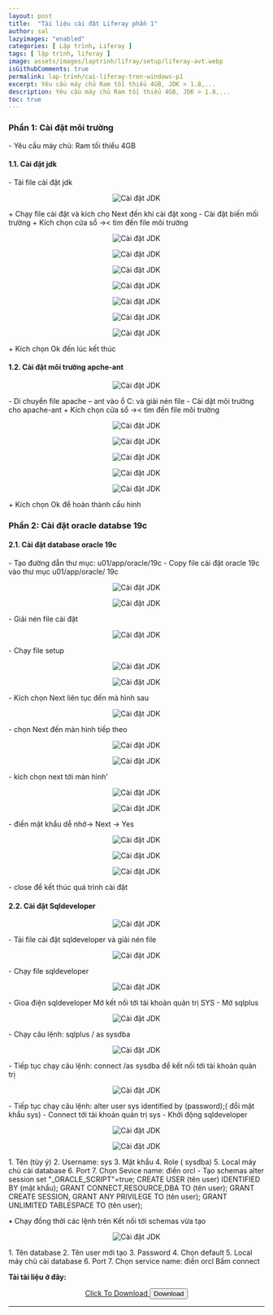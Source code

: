```yaml
---
layout: post
title:  "Tài liệu cài đặt Liferay phần 1"
author: sal
lazyimages: "enabled"
categories: [ Lập trình, Liferay ]
tags: [ lập trình, liferay ]
image: assets/images/laptrinh/lifray/setup/liferay-avt.webp
isGithubComments: true
permalink: lap-trinh/cai-liferay-tren-windows-p1
excerpt: Yêu cầu máy chủ Ram tối thiểu 4GB, JDK > 1.8,...
description: Yêu cầu máy chủ Ram tối thiểu 4GB, JDK > 1.8,...
toc: true
---
```


<style>
    ascolor {
        color: #214ECF;
        font-size: 1.5em
    }

    astext {
        font-weight: bold;
        font-family: var(--font-body-alt)
    }
</style>

<h3>Phần 1: Cài đặt môi trường</h3>
-	Yêu cầu máy chủ: Ram tối thiểu 4GB
<h4>1.1.	Cài đặt jdk</h4>
-	Tải file cài đặt jdk
<p style="text-align:center; ">
  <img  src="../../assets/images/laptrinh/lifray/setup/jdkseting.jpg" alt="Cài đặt JDK"><br>
</p>
+ Chạy file cài đặt và kích chọ Next đến khi cài đặt xong
-	Cài đặt biến mối trường
+ Kích chọn cửa sổ ->< tìm đến file môi trường
<p style="text-align:center; ">
  <img  src="../../assets/images/laptrinh/lifray/setup/jdkseting1.jpg" alt="Cài đặt JDK"><br>
</p>
<p style="text-align:center; ">
  <img  src="../../assets/images/laptrinh/lifray/setup/jdkseting2.jpg" alt="Cài đặt JDK"><br>
</p>
<p style="text-align:center; ">
  <img  src="../../assets/images/laptrinh/lifray/setup/jdkseting3.jpg" alt="Cài đặt JDK"><br>
</p>
<p style="text-align:center; ">
  <img  src="../../assets/images/laptrinh/lifray/setup/jdkseting4.jpg" alt="Cài đặt JDK"><br>
</p>
<p style="text-align:center; ">
  <img  src="../../assets/images/laptrinh/lifray/setup/jdkseting5.jpg" alt="Cài đặt JDK"><br>
</p>
<p style="text-align:center; ">
  <img  src="../../assets/images/laptrinh/lifray/setup/jdkseting6.jpg" alt="Cài đặt JDK"><br>
</p>
<p style="text-align:center; ">
  <img  src="../../assets/images/laptrinh/lifray/setup/jdkseting7.jpg" alt="Cài đặt JDK"><br>
</p>
	+ Kích chọn Ok đến lúc kết thúc
<h4>1.2.	Cài đặt môi trường apche-ant</h4>
<p style="text-align:center; ">
  <img  src="../../assets/images/laptrinh/lifray/setup/jdkseting8.jpg" alt="Cài đặt JDK"><br>
</p>
-	Di chuyển file apache – ant vào ổ C:  và giải nén file
-	Cài dặt môi trường cho apache-ant
+ Kích chọn cửa sổ ->< tìm đến file môi trường
<p style="text-align:center; ">
  <img  src="../../assets/images/laptrinh/lifray/setup/jdkseting9.jpg" alt="Cài đặt JDK"><br>
</p>
<p style="text-align:center; ">
  <img  src="../../assets/images/laptrinh/lifray/setup/jdkseting10.jpg" alt="Cài đặt JDK"><br>
</p>
<p style="text-align:center; ">
  <img  src="../../assets/images/laptrinh/lifray/setup/jdkseting11.jpg" alt="Cài đặt JDK"><br>
</p>
<p style="text-align:center; ">
  <img  src="../../assets/images/laptrinh/lifray/setup/jdkseting12.jpg" alt="Cài đặt JDK"><br>
</p>
<p style="text-align:center; ">
  <img  src="../../assets/images/laptrinh/lifray/setup/jdkseting13.jpg" alt="Cài đặt JDK"><br>
</p>
	+ Kích chọn Ok để hoàn thành cấu hình
<h3>Phần 2: Cài đặt oracle databse 19c</h3>
<h4>2.1. Cài đặt database oracle 19c</h4>
-	Tạo đường dẫn thư mục: u01/app/oracle/19c
-	Copy file cài đặt oracle 19c vào thư mục u01/app/oracle/ 19c
<p style="text-align:center; ">
  <img  src="../../assets/images/laptrinh/lifray/setup/jdkseting14.jpg" alt="Cài đặt JDK"><br>
</p>
<p style="text-align:center; ">
  <img  src="../../assets/images/laptrinh/lifray/setup/jdkseting15.jpg" alt="Cài đặt JDK"><br>
</p>
-	Giải nén file cài đặt
<p style="text-align:center; ">
  <img  src="../../assets/images/laptrinh/lifray/setup/jdkseting16.jpg" alt="Cài đặt JDK"><br>
</p>
-	Chạy file setup
<p style="text-align:center; ">
  <img  src="../../assets/images/laptrinh/lifray/setup/jdkseting17.jpg" alt="Cài đặt JDK"><br>
</p><p style="text-align:center; ">
  <img  src="../../assets/images/laptrinh/lifray/setup/jdkseting18.jpg" alt="Cài đặt JDK"><br>
</p>
-	Kích chọn Next liên tục  đến mà hình sau
<p style="text-align:center; ">
  <img  src="../../assets/images/laptrinh/lifray/setup/jdkseting19.jpg" alt="Cài đặt JDK"><br>
</p>
-	chọn Next đến màn hình tiếp theo
<p style="text-align:center; ">
  <img  src="../../assets/images/laptrinh/lifray/setup/jdkseting20.jpg" alt="Cài đặt JDK"><br>
</p>
<p style="text-align:center; ">
  <img  src="../../assets/images/laptrinh/lifray/setup/jdkseting21.jpg" alt="Cài đặt JDK"><br>
</p>
-	kích chọn next tới màn hình’
<p style="text-align:center; ">
  <img  src="../../assets/images/laptrinh/lifray/setup/jdkseting22.jpg" alt="Cài đặt JDK"><br>
</p>
<p style="text-align:center; ">
  <img  src="../../assets/images/laptrinh/lifray/setup/jdkseting23.jpg" alt="Cài đặt JDK"><br>
</p>
-	điền mật khẩu dễ nhớ-> Next -> Yes
<p style="text-align:center; ">
  <img  src="../../assets/images/laptrinh/lifray/setup/jdkseting24.jpg" alt="Cài đặt JDK"><br>
</p>
<p style="text-align:center; ">
  <img  src="../../assets/images/laptrinh/lifray/setup/jdkseting25.jpg" alt="Cài đặt JDK"><br>
</p>
<p style="text-align:center; ">
  <img  src="../../assets/images/laptrinh/lifray/setup/jdkseting26.jpg" alt="Cài đặt JDK"><br>
</p>
-	close để kết thúc quá trình cài đặt
<h4>2.2. Cài đặt Sqldeveloper</h4>
<p style="text-align:center; ">
  <img  src="../../assets/images/laptrinh/lifray/setup/jdkseting27.jpg" alt="Cài đặt JDK"><br>
</p>
-	Tải file cài đặt sqldeveloper và giải nén file
<p style="text-align:center; ">
  <img  src="../../assets/images/laptrinh/lifray/setup/jdkseting28.jpg" alt="Cài đặt JDK"><br>
</p>
-	Chạy file sqldeveloper
<p style="text-align:center; ">
  <img  src="../../assets/images/laptrinh/lifray/setup/jdkseting29.jpg" alt="Cài đặt JDK"><br>
</p>
-	Gioa điện sqldeveloper
Mở kết nối tới tài khoản quản trị SYS
-	Mở sqlplus
<p style="text-align:center; ">
  <img  src="../../assets/images/laptrinh/lifray/setup/jdkseting30.jpg" alt="Cài đặt JDK"><br>
</p>
-	Chạy câu lệnh: sqlplus / as sysdba
<p style="text-align:center; ">
  <img  src="../../assets/images/laptrinh/lifray/setup/jdkseting31.jpg" alt="Cài đặt JDK"><br>
</p>
-	Tiếp tục chạy câu lệnh: connect /as sysdba  để kết nối tới tài khoản quản trị
<p style="text-align:center; ">
  <img  src="../../assets/images/laptrinh/lifray/setup/jdkseting32.jpg" alt="Cài đặt JDK"><br>
</p>
-	Tiếp tục chạy câu lệnh: alter user sys identified by (password);( đổi mật khẩu sys)
-	Connect tới tài khoản quản trị sys
-	Khởi động sqldeveloper
<p style="text-align:center; ">
  <img  src="../../assets/images/laptrinh/lifray/setup/jdkseting33.jpg" alt="Cài đặt JDK"><br>
</p>
<p style="text-align:center; ">
  <img  src="../../assets/images/laptrinh/lifray/setup/jdkseting34.jpg" alt="Cài đặt JDK"><br>
</p>
1.	Tên (tùy ý)
2.	Username: sys
3.	Mật khẩu
4.	Role ( sysdba)
5.	Local máy chủ cài database
6.	 Port
7.	Chọn Sevice name: điền orcl
-	Tạo schemas
alter session set "_ORACLE_SCRIPT"=true;
 CREATE USER (tên user) IDENTIFIED BY (mật khẩu);
GRANT CONNECT,RESOURCE,DBA TO (tên user);
GRANT CREATE SESSION, GRANT ANY PRIVILEGE TO (tên user);
GRANT UNLIMITED TABLESPACE TO (tên user);

•	Chạy đồng thời các lệnh trên
Kết nối tới schemas vừa tạo
<p style="text-align:center; ">
  <img  src="../../assets/images/laptrinh/lifray/setup/jdkseting35.jpg" alt="Cài đặt JDK"><br>
</p>
1.	Tên database
2.	Tên user mới tạo
3.	Password
4.	Chọn default
5.	Local máy chủ cài database
6.	Port
7.	Chọn service name: điền orcl
Bấm connect

<b>Tải tài liệu ở đây:</b>
<center><a class="button" href="https://drive.google.com/file/d/1kWObU82PVlm1lbr85CW3O1H-ijOBTkvS/view?usp=sharing" id="download"><i class="icon download"></i> Click To Download </a>
<button class="button" id="btn"><i class="icon download"></i> Download </button></center><hr>

<script>
    var downloadButton = document.getElementById("download");
    var counter = 15;
    var newElement = document.createElement("p");
    newElement.innerHTML = "";
    var id;
    downloadButton.parentNode.replaceChild(newElement, downloadButton);

    function startDownload() {
        this.style.display = 'none';
        id = setInterval(function() {
            counter--;
            if (counter < 0) {
                newElement.parentNode.replaceChild(downloadButton, newElement);
                clearInterval(id)
            } else {
                newElement.innerHTML = "<astext>Please wait <ascolor>" + counter.toString() + " </ascolor>second.</astext>"
            }
        }, 1000)
    };
    var clickbtn = document.getElementById("btn");
    clickbtn.onclick = startDownload;
</script>
